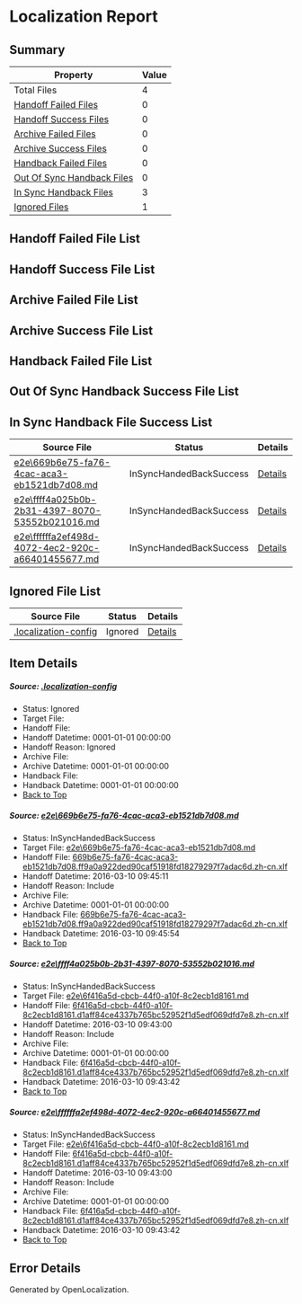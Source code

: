 # <a name='report-top'></a> Localization Report

## Summary
 Property | Value 
 -------- | ----- 
 Total Files | 4
[ Handoff Failed Files ](#handoff-failed-list)| 0
[ Handoff Success Files ](#handoff-success-list)| 0
[ Archive Failed Files ](#archive-failed-list)| 0
[ Archive Success Files ](#archive-success-list)| 0
[ Handback Failed Files ](#handback-failed-list)| 0
[ Out Of Sync Handback Files ](#outofsync-handback-success-list)| 0
[ In Sync Handback Files ](#insync-handback-success-list)| 3
[ Ignored Files ](#ignored-list)| 1

## <a name='handoff-failed-list'></a> Handoff Failed File List

## <a name='handoff-success-list'></a> Handoff Success File List

## <a name='archive-failed-list'></a> Archive Failed File List

## <a name='archive-success-list'></a> Archive Success File List

## <a name='handback-failed-list'></a> Handback Failed File List

## <a name='outofsync-handback-success-list'></a> Out Of Sync Handback Success File List

## <a name='insync-handback-success-list'></a> In Sync Handback File Success List
 Source File | Status | Details 
 ----------- | ------ | ------- 
 [e2e\669b6e75-fa76-4cac-aca3-eb1521db7d08.md](https://github.com/OpenLocalizationTest/oltest/blob/71983fef245c5d165dfa384aea4c68ed2e7766c0/e2e/669b6e75-fa76-4cac-aca3-eb1521db7d08.md) | InSyncHandedBackSuccess | [Details](#1b72bea6abbc474c3f3846c28b39c9cfdfaf24271)
 [e2e\ffff4a025b0b-2b31-4397-8070-53552b021016.md](https://github.com/OpenLocalizationTest/oltest/blob/71983fef245c5d165dfa384aea4c68ed2e7766c0/e2e/ffff4a025b0b-2b31-4397-8070-53552b021016.md) | InSyncHandedBackSuccess | [Details](#8721e70a31c69823fee944ddfc6577dce0d2b1992)
 [e2e\ffffffa2ef498d-4072-4ec2-920c-a66401455677.md](https://github.com/OpenLocalizationTest/oltest/blob/71983fef245c5d165dfa384aea4c68ed2e7766c0/e2e/ffffffa2ef498d-4072-4ec2-920c-a66401455677.md) | InSyncHandedBackSuccess | [Details](#8721e70a31c69823fee944ddfc6577dce0d2b1993)

## <a name='ignored-list'></a> Ignored File List
 Source File | Status | Details 
 ----------- | ------ | ------- 
 [.localization-config](https://github.com/OpenLocalizationTest/oltest/blob/71983fef245c5d165dfa384aea4c68ed2e7766c0/.localization-config) | Ignored | [Details](#66aca4b1c2f43b14ec41e0e427345df94af1d5e10)

## Item Details
##### <a name='66aca4b1c2f43b14ec41e0e427345df94af1d5e10'></a> Source: [.localization-config](https://github.com/OpenLocalizationTest/oltest/blob/71983fef245c5d165dfa384aea4c68ed2e7766c0/.localization-config)
* Status: Ignored
* Target File: 
* Handoff File: 
* Handoff Datetime: 0001-01-01 00:00:00
* Handoff Reason: Ignored
* Archive File: 
* Archive Datetime: 0001-01-01 00:00:00
* Handback File: 
* Handback Datetime: 0001-01-01 00:00:00
* [Back to Top](#report-top)

##### <a name='1b72bea6abbc474c3f3846c28b39c9cfdfaf24271'></a> Source: [e2e\669b6e75-fa76-4cac-aca3-eb1521db7d08.md](https://github.com/OpenLocalizationTest/oltest/blob/71983fef245c5d165dfa384aea4c68ed2e7766c0/e2e/669b6e75-fa76-4cac-aca3-eb1521db7d08.md)
* Status: InSyncHandedBackSuccess
* Target File: [e2e\669b6e75-fa76-4cac-aca3-eb1521db7d08.md](https://github.com/OpenLocalizationTestOrg/oltest.zh-cn/blob/ae4017df33c9c025d368fa19147e2e54b29a4624/e2e/669b6e75-fa76-4cac-aca3-eb1521db7d08.md)
* Handoff File: [669b6e75-fa76-4cac-aca3-eb1521db7d08.ff9a0a922ded90caf51918fd18279297f7adac6d.zh-cn.xlf](https://github.com/OpenLocalizationTestOrg/olhandoff/blob/6e2adf1a988e1e7a825cd281e180592a373cabf6/ol-handoff/OpenLocalizationTestOrg/oltest.zh-cn/xinjiang/ht/669b6e75-fa76-4cac-aca3-eb1521db7d08.ff9a0a922ded90caf51918fd18279297f7adac6d.zh-cn.xlf)
* Handoff Datetime: 2016-03-10 09:45:11
* Handoff Reason: Include
* Archive File: 
* Archive Datetime: 0001-01-01 00:00:00
* Handback File: [669b6e75-fa76-4cac-aca3-eb1521db7d08.ff9a0a922ded90caf51918fd18279297f7adac6d.zh-cn.xlf](https://github.com/OpenLocalizationTestOrg/olhandback/blob/4131942187b6bd25784773928e6ff22abb41c3fa/ol-handback/OpenLocalizationTestOrg/oltest.zh-cn/xinjiang/ht/669b6e75-fa76-4cac-aca3-eb1521db7d08.ff9a0a922ded90caf51918fd18279297f7adac6d.zh-cn.xlf)
* Handback Datetime: 2016-03-10 09:45:54
* [Back to Top](#report-top)

##### <a name='8721e70a31c69823fee944ddfc6577dce0d2b1992'></a> Source: [e2e\ffff4a025b0b-2b31-4397-8070-53552b021016.md](https://github.com/OpenLocalizationTest/oltest/blob/71983fef245c5d165dfa384aea4c68ed2e7766c0/e2e/ffff4a025b0b-2b31-4397-8070-53552b021016.md)
* Status: InSyncHandedBackSuccess
* Target File: [e2e\6f416a5d-cbcb-44f0-a10f-8c2ecb1d8161.md](https://github.com/OpenLocalizationTestOrg/oltest.zh-cn/blob/e89c56fb04acdb85cb5945dd5966e737fdda749a/e2e/6f416a5d-cbcb-44f0-a10f-8c2ecb1d8161.md)
* Handoff File: [6f416a5d-cbcb-44f0-a10f-8c2ecb1d8161.d1aff84ce4337b765bc52952f1d5edf069dfd7e8.zh-cn.xlf](https://github.com/OpenLocalizationTestOrg/olhandoff/blob/ab3f89a97c840a1ddb28346c6fd1ed6c9d7c5891/ol-handoff/OpenLocalizationTestOrg/oltest.zh-cn/xinjiang/ht/6f416a5d-cbcb-44f0-a10f-8c2ecb1d8161.d1aff84ce4337b765bc52952f1d5edf069dfd7e8.zh-cn.xlf)
* Handoff Datetime: 2016-03-10 09:43:00
* Handoff Reason: Include
* Archive File: 
* Archive Datetime: 0001-01-01 00:00:00
* Handback File: [6f416a5d-cbcb-44f0-a10f-8c2ecb1d8161.d1aff84ce4337b765bc52952f1d5edf069dfd7e8.zh-cn.xlf](https://github.com/OpenLocalizationTestOrg/olhandback/blob/824d63f529e7e145f1c317dc9edc73daa19d8d65/ol-handback/OpenLocalizationTestOrg/oltest.zh-cn/xinjiang/ht/6f416a5d-cbcb-44f0-a10f-8c2ecb1d8161.d1aff84ce4337b765bc52952f1d5edf069dfd7e8.zh-cn.xlf)
* Handback Datetime: 2016-03-10 09:43:42
* [Back to Top](#report-top)

##### <a name='8721e70a31c69823fee944ddfc6577dce0d2b1993'></a> Source: [e2e\ffffffa2ef498d-4072-4ec2-920c-a66401455677.md](https://github.com/OpenLocalizationTest/oltest/blob/71983fef245c5d165dfa384aea4c68ed2e7766c0/e2e/ffffffa2ef498d-4072-4ec2-920c-a66401455677.md)
* Status: InSyncHandedBackSuccess
* Target File: [e2e\6f416a5d-cbcb-44f0-a10f-8c2ecb1d8161.md](https://github.com/OpenLocalizationTestOrg/oltest.zh-cn/blob/e89c56fb04acdb85cb5945dd5966e737fdda749a/e2e/6f416a5d-cbcb-44f0-a10f-8c2ecb1d8161.md)
* Handoff File: [6f416a5d-cbcb-44f0-a10f-8c2ecb1d8161.d1aff84ce4337b765bc52952f1d5edf069dfd7e8.zh-cn.xlf](https://github.com/OpenLocalizationTestOrg/olhandoff/blob/ab3f89a97c840a1ddb28346c6fd1ed6c9d7c5891/ol-handoff/OpenLocalizationTestOrg/oltest.zh-cn/xinjiang/ht/6f416a5d-cbcb-44f0-a10f-8c2ecb1d8161.d1aff84ce4337b765bc52952f1d5edf069dfd7e8.zh-cn.xlf)
* Handoff Datetime: 2016-03-10 09:43:00
* Handoff Reason: Include
* Archive File: 
* Archive Datetime: 0001-01-01 00:00:00
* Handback File: [6f416a5d-cbcb-44f0-a10f-8c2ecb1d8161.d1aff84ce4337b765bc52952f1d5edf069dfd7e8.zh-cn.xlf](https://github.com/OpenLocalizationTestOrg/olhandback/blob/824d63f529e7e145f1c317dc9edc73daa19d8d65/ol-handback/OpenLocalizationTestOrg/oltest.zh-cn/xinjiang/ht/6f416a5d-cbcb-44f0-a10f-8c2ecb1d8161.d1aff84ce4337b765bc52952f1d5edf069dfd7e8.zh-cn.xlf)
* Handback Datetime: 2016-03-10 09:43:42
* [Back to Top](#report-top)


## Error Details

Generated by OpenLocalization.
